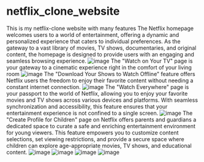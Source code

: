 # netflix_clone_website

This is my netflix-clone website with many features
The Netflix homepage welcomes users to a world of entertainment, offering a dynamic and personalized experience that caters to individual preferences. As the gateway to a vast library of movies, TV shows, documentaries, and original content, the homepage is designed to provide users with an engaging and seamless browsing experience.
![image](https://github.com/hafizagithub670/netflix_clone_website/assets/139101045/78de8bdc-6d8f-4363-a825-fe2da8219f3c)
The "Watch on Your TV" page is your gateway to a cinematic experience right in the comfort of your living room
![image](https://github.com/hafizagithub670/netflix_clone_website/assets/139101045/7a4fff3a-7cbb-420d-85b0-d96d5f64f6d0)
The "Download Your Shows to Watch Offline" feature offers Netflix users the freedom to enjoy their favorite content without needing a constant internet connection. 
![image](https://github.com/hafizagithub670/netflix_clone_website/assets/139101045/100b8969-6d18-4ef0-8ef2-723c373ce86c)
The "Watch Everywhere" page is your passport to the world of Netflix, allowing you to enjoy your favorite movies and TV shows across various devices and platforms. With seamless synchronization and accessibility, this feature ensures that your entertainment experience is not confined to a single screen.
![image](https://github.com/hafizagithub670/netflix_clone_website/assets/139101045/6d658d73-cc85-4898-9651-f533be56997d)
The "Create Profile for Children" page on Netflix offers parents and guardians a dedicated space to curate a safe and enriching entertainment environment for young viewers. This feature empowers you to customize content selections, set viewing restrictions, and provide a secure space where children can explore age-appropriate movies, TV shows, and educational content.
![image](https://github.com/hafizagithub670/netflix_clone_website/assets/139101045/ab5a7b24-3c5a-454a-a29f-b719c89ce33c)
![image](https://github.com/hafizagithub670/netflix_clone_website/assets/139101045/5bb93dca-4bf0-405f-8afe-638780c97f77)
![image](https://github.com/hafizagithub670/netflix_clone_website/assets/139101045/22f2c7c3-d7b7-48f7-97b3-1e8d29781d83)
![image](https://github.com/hafizagithub670/netflix_clone_website/assets/139101045/5c0b78ac-0e13-4745-8a33-4f886a757553)




